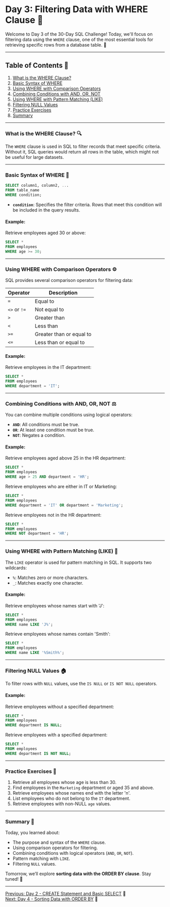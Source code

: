 # Day 3: Filtering Data with WHERE Clause 🌟

Welcome to Day 3 of the 30-Day SQL Challenge! Today, we'll focus on filtering data using the `WHERE` clause, one of the most essential tools for retrieving specific rows from a database table. 🚀

---

## Table of Contents 📒

1. [What is the WHERE Clause?](#what-is-the-where-clause)
2. [Basic Syntax of WHERE](#basic-syntax-of-where)
3. [Using WHERE with Comparison Operators](#using-where-with-comparison-operators)
4. [Combining Conditions with AND, OR, NOT](#combining-conditions-with-and-or-not)
5. [Using WHERE with Pattern Matching (LIKE)](#using-where-with-pattern-matching-like)
6. [Filtering NULL Values](#filtering-null-values)
7. [Practice Exercises](#practice-exercises)
8. [Summary](#summary)

---

### What is the WHERE Clause? 🔍

The `WHERE` clause is used in SQL to filter records that meet specific criteria. Without it, SQL queries would return all rows in the table, which might not be useful for large datasets.

---

### Basic Syntax of WHERE 🔧

```sql
SELECT column1, column2, ...
FROM table_name
WHERE condition;
```

- **`condition`**: Specifies the filter criteria. Rows that meet this condition will be included in the query results.

#### Example:
Retrieve employees aged 30 or above:

```sql
SELECT *
FROM employees
WHERE age >= 30;
```

---

### Using WHERE with Comparison Operators ⚙️

SQL provides several comparison operators for filtering data:

| **Operator** | **Description**               |
|--------------|-------------------------------|
| `=`          | Equal to                      |
| `<>` or `!=` | Not equal to                  |
| `>`          | Greater than                  |
| `<`          | Less than                     |
| `>=`         | Greater than or equal to      |
| `<=`         | Less than or equal to         |

#### Example:
Retrieve employees in the IT department:

```sql
SELECT *
FROM employees
WHERE department = 'IT';
```

---

### Combining Conditions with AND, OR, NOT ⚖️

You can combine multiple conditions using logical operators:

- **`AND`**: All conditions must be true.
- **`OR`**: At least one condition must be true.
- **`NOT`**: Negates a condition.

#### Example:
Retrieve employees aged above 25 in the HR department:

```sql
SELECT *
FROM employees
WHERE age > 25 AND department = 'HR';
```

Retrieve employees who are either in IT or Marketing:

```sql
SELECT *
FROM employees
WHERE department = 'IT' OR department = 'Marketing';
```

Retrieve employees not in the HR department:

```sql
SELECT *
FROM employees
WHERE NOT department = 'HR';
```

---

### Using WHERE with Pattern Matching (LIKE) 🔄

The `LIKE` operator is used for pattern matching in SQL. It supports two wildcards:

- `%`: Matches zero or more characters.
- `_`: Matches exactly one character.

#### Example:
Retrieve employees whose names start with 'J':

```sql
SELECT *
FROM employees
WHERE name LIKE 'J%';
```

Retrieve employees whose names contain 'Smith':

```sql
SELECT *
FROM employees
WHERE name LIKE '%Smith%';
```

---

### Filtering NULL Values 🏠

To filter rows with `NULL` values, use the `IS NULL` or `IS NOT NULL` operators.

#### Example:
Retrieve employees without a specified department:

```sql
SELECT *
FROM employees
WHERE department IS NULL;
```

Retrieve employees with a specified department:

```sql
SELECT *
FROM employees
WHERE department IS NOT NULL;
```

---

### Practice Exercises 📘

1. Retrieve all employees whose age is less than 30.
2. Find employees in the `Marketing` department or aged 35 and above.
3. Retrieve employees whose names end with the letter 'n'.
4. List employees who do not belong to the `IT` department.
5. Retrieve employees with non-NULL `age` values.

---

### Summary 🏁

Today, you learned about:

- The purpose and syntax of the `WHERE` clause.
- Using comparison operators for filtering.
- Combining conditions with logical operators (`AND`, `OR`, `NOT`).
- Pattern matching with `LIKE`.
- Filtering `NULL` values.

Tomorrow, we’ll explore **sorting data with the ORDER BY clause**. Stay tuned! 🚀

---

[Previous: Day 2 - CREATE Statement and Basic SELECT](./day2.md) 🔼\
[Next: Day 4 - Sorting Data with ORDER BY](./day4.md) 🔽

